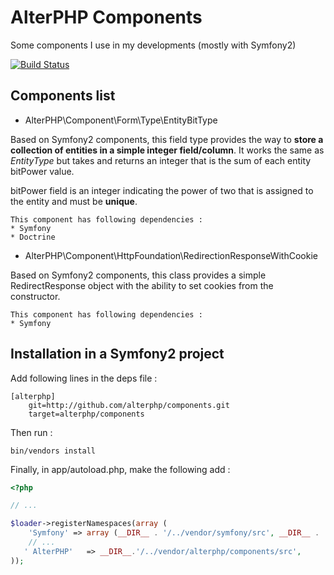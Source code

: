AlterPHP Components
====================

Some components I use in my developments (mostly with Symfony2)

[![Build Status](https://secure.travis-ci.org/alterphp/components.png?branch=master)](http://travis-ci.org/alterphp/components)

Components list
--------------------

* AlterPHP\Component\Form\Type\EntityBitType

Based on Symfony2 components, this field type provides the way to __store
a collection of entities in a simple integer field/column__. It works the same
as _EntityType_ but takes and returns an integer that is the sum of each entity
bitPower value.

bitPower field is an integer indicating the power of two that is assigned to the entity and must be __unique__.

    This component has following dependencies :
    * Symfony
    * Doctrine

* AlterPHP\Component\HttpFoundation\RedirectionResponseWithCookie

Based on Symfony2 components, this class provides a simple RedirectResponse object
with the ability to set cookies from the constructor.

    This component has following dependencies :
    * Symfony


Installation in a Symfony2 project
--------------------

Add following lines in the deps file :

    [alterphp]
        git=http://github.com/alterphp/components.git
        target=alterphp/components

Then run :

    bin/vendors install

Finally, in app/autoload.php, make the following add :

```php
<?php

// ...

$loader->registerNamespaces(array (
    'Symfony' => array (__DIR__ . '/../vendor/symfony/src', __DIR__ . '/../vendor/bundles'),
    // ...
   ' AlterPHP'   => __DIR__.'/../vendor/alterphp/components/src',
));
```